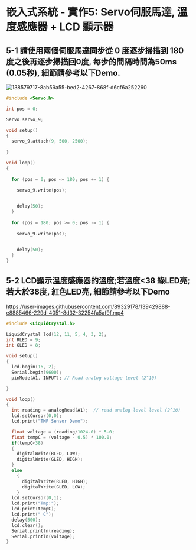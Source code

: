 # 嵌入式系統 - 實作5: Servo伺服馬達, 溫度感應器 + LCD 顯示器

## 5-1 請使用兩個伺服馬達同步從 0 度逐步掃描到 180 度之後再逐步掃描回0度, 每步的間隔時間為50ms (0.05秒), 細節請參考以下Demo.
![138579717-8ab59a55-bed2-4267-868f-d6cf6a252260](https://user-images.githubusercontent.com/89329178/139423694-5853ab0f-070f-4dd8-9580-025351aa2a79.gif)
```` c
#include <Servo.h>

int pos = 0;

Servo servo_9;

void setup()
{
  servo_9.attach(9, 500, 2500);
  
}

void loop()
{
 
  for (pos = 0; pos <= 180; pos += 1) {

    servo_9.write(pos);
       

    delay(50); 
  }
  
  for (pos = 180; pos >= 0; pos -= 1) {
 
    servo_9.write(pos);
        

    delay(50); 
  }
}
````

## 5-2 LCD顯示溫度感應器的溫度;若溫度<38 綠LED亮; 若大於38度, 紅色LED亮, 細節請參考以下Demo


https://user-images.githubusercontent.com/89329178/139429888-e8885466-229d-4051-8d32-32254fa5af9f.mp4

```` c
#include <LiquidCrystal.h>

LiquidCrystal lcd(12, 11, 5, 4, 3, 2);
int RLED = 9;
int GLED = 8;

void setup() 
{
  lcd.begin(16, 2);
  Serial.begin(9600);	
  pinMode(A1, INPUT); // Read analog voltage level (2^10)

}

void loop() 
{
  int reading = analogRead(A1);  // read analog level level (2^10)
  lcd.setCursor(0,0);  
  lcd.print("TMP Sensor Demo");

  float voltage = (reading/1024.0) * 5.0;
  float tempC = (voltage - 0.5) * 100.0;
  if(tempC<38)
  {
    digitalWrite(RLED, LOW);
    digitalWrite(GLED, HIGH); 
  }
  else
    {
      digitalWrite(RLED, HIGH);
      digitalWrite(GLED, LOW);
    }
  lcd.setCursor(0,1);
  lcd.print("Tmp:");
  lcd.print(tempC);
  lcd.print(" C");
  delay(500);
  lcd.clear();
  Serial.println(reading);
  Serial.println(voltage);  
}
````
